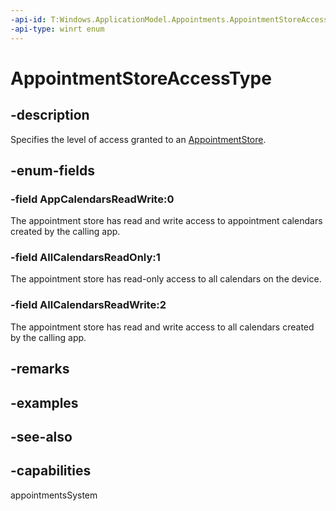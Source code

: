 ```yaml
---
-api-id: T:Windows.ApplicationModel.Appointments.AppointmentStoreAccessType
-api-type: winrt enum
---
```


<!-- Enumeration syntax
public enum Windows.ApplicationModel.Appointments.AppointmentStoreAccessType : int
-->

# AppointmentStoreAccessType

## -description
Specifies the level of access granted to an [AppointmentStore](appointmentstore.md).

## -enum-fields
### -field AppCalendarsReadWrite:0
The appointment store has read and write access to appointment calendars created by the calling app.

### -field AllCalendarsReadOnly:1
The appointment store has read-only access to all calendars on the device.

### -field AllCalendarsReadWrite:2
The appointment store has read and write access to all calendars created by the calling app.


## -remarks

## -examples

## -see-also
## -capabilities
appointmentsSystem
